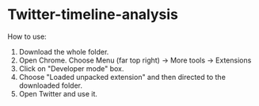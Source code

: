 # Twitter-timeline-analysis

How to use:

1) Download the whole folder. 
2) Open Chrome. Choose Menu (far top right) -> More tools -> Extensions 
3) Click on "Developer mode" box. 
4) Choose "Loaded unpacked extension" and then directed to the downloaded folder. 
5) Open Twitter and use it. 
